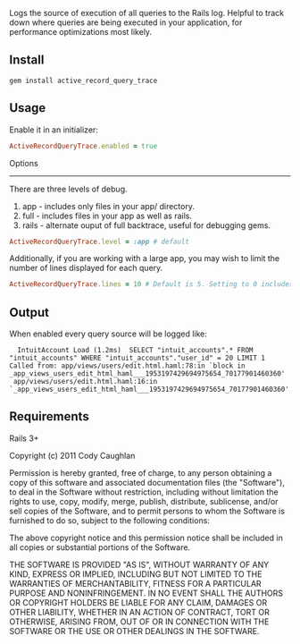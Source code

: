Logs the source of execution of all queries to the Rails log. Helpful to track down where queries are being executed in your application, for performance optimizations most likely.

Install
-------

`gem install active_record_query_trace`

Usage
-----

Enable it in an initializer:

```ruby
ActiveRecordQueryTrace.enabled = true
```

Options
_______

There are three levels of debug. 

1. app - includes only files in your app/ directory.
2. full - includes files in your app as well as rails.
3. rails - alternate ouput of full backtrace, useful for debugging gems.

```ruby
ActiveRecordQueryTrace.level = :app # default
```

Additionally, if you are working with a large app, you may wish to limit the number of lines displayed for each query.

```ruby
ActiveRecordQueryTrace.lines = 10 # Default is 5. Setting to 0 includes entire trace.
```

Output
------

When enabled every query source will be logged like:

```
  IntuitAccount Load (1.2ms)  SELECT "intuit_accounts".* FROM "intuit_accounts" WHERE "intuit_accounts"."user_id" = 20 LIMIT 1
Called from: app/views/users/edit.html.haml:78:in `block in _app_views_users_edit_html_haml___1953197429694975654_70177901460360'
 app/views/users/edit.html.haml:16:in `_app_views_users_edit_html_haml___1953197429694975654_70177901460360'
```

Requirements
------------
Rails 3+

Copyright (c) 2011 Cody Caughlan

Permission is hereby granted, free of charge, to any person obtaining
a copy of this software and associated documentation files (the
"Software"), to deal in the Software without restriction, including
without limitation the rights to use, copy, modify, merge, publish,
distribute, sublicense, and/or sell copies of the Software, and to
permit persons to whom the Software is furnished to do so, subject to
the following conditions:

The above copyright notice and this permission notice shall be
included in all copies or substantial portions of the Software.

THE SOFTWARE IS PROVIDED "AS IS", WITHOUT WARRANTY OF ANY KIND,
EXPRESS OR IMPLIED, INCLUDING BUT NOT LIMITED TO THE WARRANTIES OF
MERCHANTABILITY, FITNESS FOR A PARTICULAR PURPOSE AND
NONINFRINGEMENT. IN NO EVENT SHALL THE AUTHORS OR COPYRIGHT HOLDERS BE
LIABLE FOR ANY CLAIM, DAMAGES OR OTHER LIABILITY, WHETHER IN AN ACTION
OF CONTRACT, TORT OR OTHERWISE, ARISING FROM, OUT OF OR IN CONNECTION
WITH THE SOFTWARE OR THE USE OR OTHER DEALINGS IN THE SOFTWARE.
